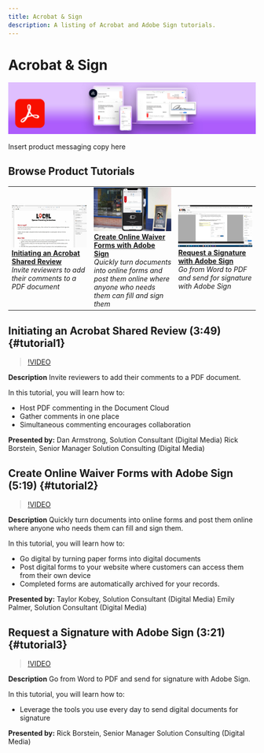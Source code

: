 ```yaml
---
title: Acrobat & Sign
description: A listing of Acrobat and Adobe Sign tutorials.
---
```


# Acrobat & Sign

![Tutorial Hero Image](../assets/DC.jpg)

Insert product messaging copy here

## Browse Product Tutorials

<table>
<tr>
 <td>
   <a href="acrobat-sign.md#tutorial1">
      <img alt="Initiating an Acrobat Shared Review" src="../assets/acrobat_sharedreview_armstrong.jpg" />
   </a>
    <div>
   <a href="acrobat-sign.md#tutorial1"><strong>Initiating an Acrobat Shared Review</strong></a>
    </div>
    <em>Invite reviewers to add their comments to a PDF document</em>
    <br>
  </td>
  <td>
    <a href="acrobat-sign.md#tutorial2">
        <img alt="Create Online Waiver Forms with Adobe Sign" src="../assets/sign_webforms_palmer-kobey_thumbnail.jpg" />
    </a>
    <div>
    <a href="acrobat-sign.md#tutorial2"><strong>Create Online Waiver Forms with Adobe Sign</strong></a>
    </div>
    <em>Quickly turn documents into online forms and post them online where anyone who needs them can fill and sign them</em>
    <br>
  </td>
  <td>
   <a href="acrobat-sign.md#tutorial3">
      <img alt="Request a Signature with Adobe Sign" src="../assets/sign_request-signature_borstein_thumbnail.jpg" />
   </a>
    <div>
    <a href="acrobat-sign.md#tutorial3"><strong>Request a Signature with Adobe Sign</strong></a>
    </div>
    <em>Go from Word to PDF and send for signature with Adobe Sign</em>
    <br>
  </td>
</tr>
</table>

## Initiating an Acrobat Shared Review (3:49) {#tutorial1}

>[!VIDEO](https://video.tv.adobe.com/v/326777?hidetitle=true)

**Description**
Invite reviewers to add their comments to a PDF document. 

In this tutorial, you will learn how to:
* Host PDF commenting in the Document Cloud
* Gather comments in one place
* Simultaneous commenting encourages collaboration

**Presented by:** 
Dan Armstrong, Solution Consultant (Digital Media)
Rick Borstein, Senior Manager Solution Consulting (Digital Media)

## Create Online Waiver Forms with Adobe Sign (5:19) {#tutorial2}

>[!VIDEO](https://video.tv.adobe.com/v/326776?hidetitle=true)

**Description**
Quickly turn documents into online forms and post them online where anyone who needs them can fill and sign them. 

In this tutorial, you will learn how to:
* Go digital by turning paper forms into digital documents
* Post digital forms to your website where customers can access them from their own device
* Completed forms are automatically archived for your records.

**Presented by:**
Taylor Kobey, Solution Consultant (Digital Media)
Emily Palmer, Solution Consultant (Digital Media)

## Request a Signature with Adobe Sign (3:21) {#tutorial3}

>[!VIDEO](https://video.tv.adobe.com/v/326801?hidetitle=true)

**Description**
Go from Word to PDF and send for signature with Adobe Sign.

In this tutorial, you will learn how to:
* Leverage the tools you use every day to send digital documents for signature

**Presented by:**
Rick Borstein, Senior Manager Solution Consulting (Digital Media)
